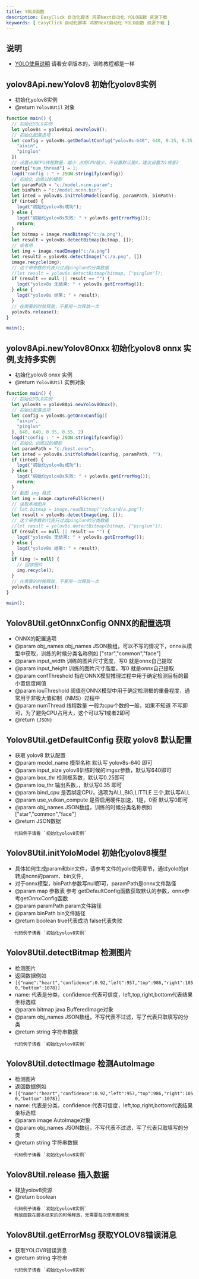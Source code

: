 ```yaml
---
title: YOLO函数
description: EasyClick 自动化脚本 鸿蒙Next自动化 YOLO函数 资源下载
keywords: [ EasyClick 自动化脚本 鸿蒙Next自动化 YOLO函数 资源下载 ]
---
```


## 说明

- [YOLO使用说明](/docs/zh-cn/advance/yolov8) 请看安卓版本的，训练教程都是一样

## yolov8Api.newYolov8 初始化yolov8实例

* 初始化yolov8实例
* @return  `Yolov8Util` 对象

```javascript showLineNumbers
function main() {
  // 初始化YOLO实例
  let yolov8s = yolov8Api.newYolov8();
  // 初始化配置选项
  let config = yolov8s.getDefaultConfig("yolov8s-640", 640, 0.25, 0.35, "ALL", 0, [
    "aixin",
    "pinglun"
  ])
  // 设置占用CPU线程数量，越小 占用CPU越少，不设置默认是4，建议设置为1或者2
  config["num_thread"] = 1;
  logd("config : " + JSON.stringify(config))
  // 初始化 训练过的模型
  let paramPath = "c:/model.ncnn.param";
  let binPath = "c:/model.ncnn.bin";
  let inted = yolov8s.initYoloModel(config, paramPath, binPath);
  if (inted) {
    logd("初始化yolov8s成功");
  } else {
    logd("初始化yolov8s失败: " + yolov8s.getErrorMsg());
    return;
  }
  let bitmap = image.readBitmap("c:/a.png");
  let result = yolov8s.detectBitmap(bitmap, []);
  // 或者用 
  let img = image.readImage("c:/a.png")
  let result2 = yolov8s.detectImage("c:/a.png", [])
  image.recycle(img);
  // 这个带参数的代表只过滤pinglun的分类数据
  //let result = yolov8s.detectBitmap(bitmap, ["pinglun"]);
  if (result == null || result == "") {
    logd("yolov8s 无结果: " + yolov8s.getErrorMsg());
  } else {
    logd("yolov8s 结果: " + result);
  }
  // 在需要的时候释放，不要用一次释放一次
  yolov8s.release();
}

main();
```

## yolov8Api.newYolov8Onxx 初始化yolov8 onnx 实例,支持多实例

* 初始化yolov8 onxx 实例
* @return  `Yolov8Util` 实例对象

```javascript showLineNumbers
function main() {
  // 初始化YOLO实例
  let yolov8s = yolov8Api.newYolov8Onxx();
  // 初始化配置选项
  let config = yolov8s.getOnnxConfig([
    "aixin",
    "pinglun"
  ], 640, 640, 0.35, 0.55, 2)
  logd("config : " + JSON.stringify(config))
  // 初始化 训练过的模型
  let paramPath = "c:/best.onnx";
  let inted = yolov8s.initYoloModel(config, paramPath, "");
  if (inted) {
    logd("初始化yolov8s成功");
  } else {
    logd("初始化yolov8s失败: " + yolov8s.getErrorMsg());
    return;
  }
  // 截图 img 格式
  let img = image.captureFullScreen()
  // 读取本地图片
  // let bitmap = image.readBitmap("/sdcard/a.png");
  let result = yolov8s.detectImage(img, []);
  // 这个带参数的代表只过滤pinglun的分类数据
  //let result = yolov8s.detectBitmap(bitmap, ["pinglun"]);
  if (result == null || result == "") {
    logd("yolov8s 无结果: " + yolov8s.getErrorMsg());
  } else {
    logd("yolov8s 结果: " + result);
  }
  if (img != null) {
    // 回收图片
    img.recycle();
  }
  // 在需要的时候释放，不要用一次释放一次
  yolov8s.release();
}

main();
```

## Yolov8Util.getOnnxConfig ONNX的配置选项

* ONNX的配置选项
* @param obj_names obj_names JSON数组，可以不写的情况下，onnx从模型中获取，训练的时候分类名称例如 ["star","common","face"]
* @param input_width 训练的图片尺寸宽度，写0 就是onnx自己提取
* @param input_height 训练的图片尺寸高度，写0 就是onnx自己提取
* @param confThreshold 指在ONNX模型推理过程中用于确定检测目标的最小置信度阈值
* @param iouThreshold 阈值在ONNX模型中用于确定检测框的重叠程度，通常用于非极大值抑制（NMS）过程中
* @param numThread 线程数量 一般为cpu个数的一般，如果不知道 不写即可，为了避免CPU占用大，这个可以写1或者2即可
* @return `{JSON}`

## Yolov8Util.getDefaultConfig 获取 yolov8 默认配置

* 获取 yolov8 默认配置
* @param model_name 模型名称 默认写 yolov8s-640 即可
* @param input_size yolov8训练时候的imgsz参数，默认写640即可
* @param box_thr 检测框系数，默认写0.25即可
* @param iou_thr 输出系数，，默认写0.35 即可
* @param bind_cpu 是否绑定CPU，选项为ALL,BIG,LITTLE 三个,默认写ALL
* @param use_vulkan_compute 是否启用硬件加速，1是，0否 默认写0即可
* @param obj_names JSON数组，训练的时候分类名称例如 ["star","common","face"]
* @return JSON数据

```text
   代码例子请看 `初始化yolov8实例`
```

## Yolov8Util.initYoloModel 初始化yolov8模型

* 具体如何生成param和bin文件，请参考文件的yolo使用章节，通过yolo的pt转成ncnn的param、bin文件,
* 对于onnx模型，binPath参数写null即可，paramPath是onnx文件路径
* @param map 参数表 参考 getDefaultConfig函数获取默认的参数，onnx参考getOnnxConfig函数
* @param paramPath param文件路径
* @param binPath bin文件路径
* @return boolean true代表成功 false代表失败

```text
   代码例子请看 `初始化yolov8实例`
```

## Yolov8Util.detectBitmap 检测图片

* 检测图片
* 返回数据例如
* `[{"name":"heart","confidence":0.92,"left":957,"top":986,"right":1050,"bottom":1078}]`
* name: 代表是分类，confidence:代表可信度，left,top,right,bottom代表结果坐标选框
* @param bitmap java BufferedImage对象
* @param obj_names JSON数组，不写代表不过滤，写了代表只取填写的分类
* @return string 字符串数据

```text
   代码例子请看 `初始化yolov8实例`
```

## Yolov8Util.detectImage 检测AutoImage

* 检测图片
* 返回数据例如
* `[{"name":"heart","confidence":0.92,"left":957,"top":986,"right":1050,"bottom":1078}]`
* name: 代表是分类，confidence:代表可信度，left,top,right,bottom代表结果坐标选框
* @param image AutoImage对象
* @param obj_names JSON数组，不写代表不过滤，写了代表只取填写的分类
* @return string 字符串数据

```text
   代码例子请看 `初始化yolov8实例`
```

## Yolov8Util.release 插入数据

* 释放yolov8资源
* @return boolean

```text
   代码例子请看 `初始化yolov8实例`
   释放函数在脚本结束的的时候释放，无需要每次使用都释放
```

## Yolov8Util.getErrorMsg 获取YOLOV8错误消息

* 获取YOLOV8错误消息
* @return string 字符串

```text
   代码例子请看 `初始化yolov8实例`
```
